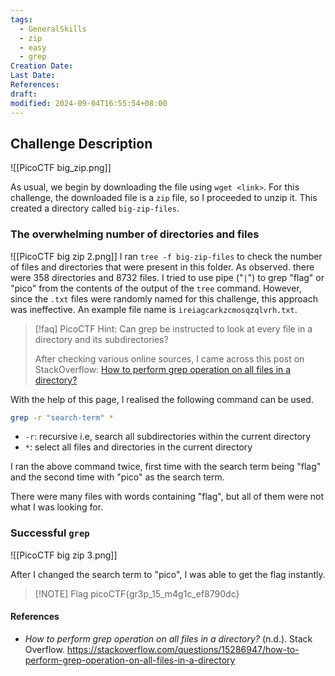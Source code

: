 ```yaml
---
tags:
  - GeneralSkills
  - zip
  - easy
  - grep
Creation Date: 
Last Date: 
References: 
draft: 
modified: 2024-09-04T16:55:54+08:00
---
```

## Challenge Description
![[PicoCTF big_zip.png]]

As usual, we begin by downloading the file using `wget <link>`. For this challenge, the downloaded file is a `zip` file, so I proceeded to unzip it. This created a directory called `big-zip-files`. 

### The overwhelming number of directories and files
![[PicoCTF big zip 2.png]]
I ran `tree -f big-zip-files` to check the number of files and directories that were present in this folder. As observed. there were 358 directories and 8732 files. I tried to use  pipe ("`|`") to grep "flag" or "pico" from the contents of the output of the `tree` command. However, since the `.txt` files were randomly named for this challenge, this approach was ineffective. An example file name is `ireiagcarkzcmosqzqlvrh.txt`.

>[!faq] PicoCTF Hint: Can grep be instructed to look at every file in a directory and its subdirectories?
>
>After checking various online sources, I came across this post on StackOverflow: 
>[How to perform grep operation on all files in a directory?](https://stackoverflow.com/questions/15286947/how-to-perform-grep-operation-on-all-files-in-a-directory)

With the help of this page, I realised the following command can be used.

```bash
grep -r "search-term" *
```
- `-r`: recursive i.e, search all subdirectories within the current directory
- `*`: select all files and directories in the current directory

I ran the above command twice, first time with the search term being "flag" and the second time with "pico" as the search term. 

There were many files with words containing "flag", but all of them were not what I was looking for.  
### Successful `grep`

![[PicoCTF big zip 3.png]]

After I changed the search term to "pico", I was able to get the flag instantly. 

> [!NOTE] Flag
> picoCTF{gr3p_15_m4g1c_ef8790dc}
#### References
- _How to perform grep operation on all files in a directory?_ (n.d.). Stack Overflow. https://stackoverflow.com/questions/15286947/how-to-perform-grep-operation-on-all-files-in-a-directory